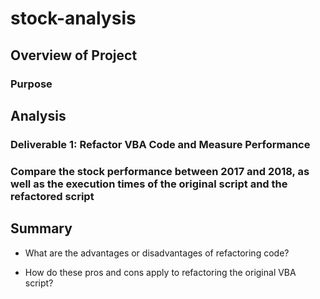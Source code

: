# stock-analysis

## Overview of Project

### Purpose

## Analysis

### Deliverable 1: Refactor VBA Code and Measure Performance

### Compare the stock performance between 2017 and 2018, as well as the execution times of the original script and the refactored script

## Summary

- What are the advantages or disadvantages of refactoring code?

- How do these pros and cons apply to refactoring the original VBA script?
